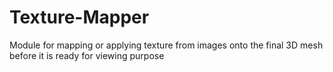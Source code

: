 # Texture-Mapper
Module for mapping or applying texture from images onto the final 3D mesh before it is ready for viewing purpose
